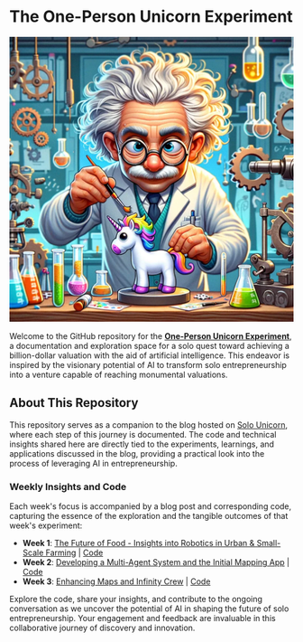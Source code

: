 # The One-Person Unicorn Experiment

![Cover Image](3e10fb35-cc9f-4182-bf1e-fb816841dd41_1024x1024.webp)

Welcome to the GitHub repository for the [**One-Person Unicorn Experiment**](https://solounicorn.substack.com/), a documentation and exploration space for a solo quest toward achieving a billion-dollar valuation with the aid of artificial intelligence. This endeavor is inspired by the visionary potential of AI to transform solo entrepreneurship into a venture capable of reaching monumental valuations.

## About This Repository

This repository serves as a companion to the blog hosted on [Solo Unicorn](https://solounicorn.substack.com/), where each step of this journey is documented. The code and technical insights shared here are directly tied to the experiments, learnings, and applications discussed in the blog, providing a practical look into the process of leveraging AI in entrepreneurship.

### Weekly Insights and Code

Each week's focus is accompanied by a blog post and corresponding code, capturing the essence of the exploration and the tangible outcomes of that week's experiment:

- **Week 1**: [The Future of Food - Insights into Robotics in Urban & Small-Scale Farming](https://solounicorn.substack.com/p/week-1-the-future-of-food-insights) | [Code](https://github.com/Growbotics-AI/solo-unicorn-code/tree/main/week-1)
- **Week 2**: [Developing a Multi-Agent System and the Initial Mapping App](https://solounicorn.substack.com/p/week-2-developing-a-multi-agent-system) | [Code](https://github.com/Growbotics-AI/solo-unicorn-code/tree/main/week-2)
- **Week 3**: [Enhancing Maps and Infinity Crew](https://solounicorn.substack.com/p/week-3-enhancing-maps-and-infinity) | [Code](https://github.com/Growbotics-AI/solo-unicorn-code/tree/main/week-3)

Explore the code, share your insights, and contribute to the ongoing conversation as we uncover the potential of AI in shaping the future of solo entrepreneurship. Your engagement and feedback are invaluable in this collaborative journey of discovery and innovation.


